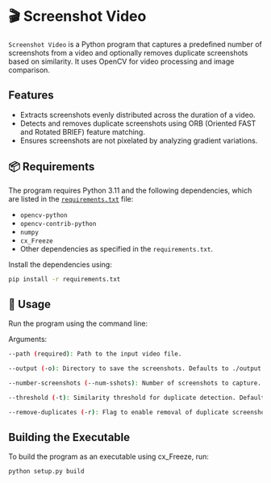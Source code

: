 # 🎬 Screenshot Video

`Screenshot Video` is a Python program that captures a predefined number of screenshots from a video and optionally removes duplicate screenshots based on similarity. It uses OpenCV for video processing and image comparison.

## Features

- Extracts screenshots evenly distributed across the duration of a video.
- Detects and removes duplicate screenshots using ORB (Oriented FAST and Rotated BRIEF) feature matching.
- Ensures screenshots are not pixelated by analyzing gradient variations.

## 📦 Requirements

The program requires Python 3.11 and the following dependencies, which are listed in the [`requirements.txt`](requirements.txt) file:

- `opencv-python`
- `opencv-contrib-python`
- `numpy`
- `cx_Freeze`
- Other dependencies as specified in the `requirements.txt`.

Install the dependencies using:

```bash
pip install -r requirements.txt
```

## 🚀 Usage
Run the program using the command line:

Arguments:

```bash
--path (required): Path to the input video file.

--output (-o): Directory to save the screenshots. Defaults to ./output.

--number-screenshots (--num-sshots): Number of screenshots to capture. Defaults to 200.

--threshold (-t): Similarity threshold for duplicate detection. Defaults to 0.6.

--remove-duplicates (-r): Flag to enable removal of duplicate screenshots.
```

## Building the Executable
To build the program as an executable using cx_Freeze, run:

```bash
python setup.py build
```